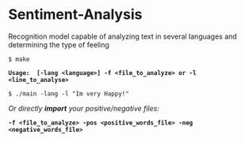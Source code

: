 # Sentiment-Analysis
Recognition model capable of analyzing text in several languages and determining the type of feeling

```
$ make
```
**`
 Usage: 
  [-lang <language>] -f <file_to_analyze> or -l <line_to_analyse>
`**
```
$ ./main -lang -l "Im very Happy!"
```

<i align="center">Or directly <b>import</b> your positive/negative files:</i>

**`
  -f <file_to_analyze> -pos <positive_words_file> -neg <negative_words_file>
`**
  
